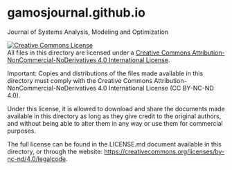 # gamosjournal.github.io
Journal of Systems Analysis, Modeling and Optimization

<a rel="license" href="http://creativecommons.org/licenses/by-nc-nd/4.0/"><img alt="Creative Commons License" style="border-width:0" src="https://i.creativecommons.org/l/by-nc-nd/4.0/88x31.png" /></a><br />All files in this directory are licensed under a <a rel="license" href="http://creativecommons.org/licenses/by-nc-nd/4.0/">Creative Commons Attribution-NonCommercial-NoDerivatives 4.0 International License</a>.

Important: Copies and distributions of the files made available in this directory must comply with the Creative Commons Attribution-NonCommercial-NoDerivatives 4.0 International License (CC BY-NC-ND 4.0).

Under this license, it is allowed to download and share the documents made available in this directory as long as they give credit to the original authors, and without being able to alter them in any way or use them for commercial purposes.

The full license can be found in the LICENSE.md document available in this directory, or through the website: https://creativecommons.org/licenses/by-nc-nd/4.0/legalcode.
